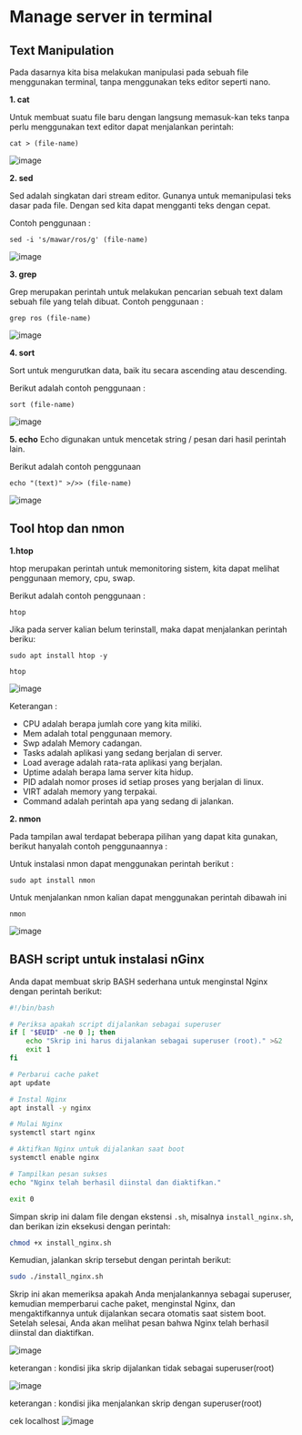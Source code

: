 # Manage server in terminal
## Text Manipulation
Pada dasarnya kita bisa melakukan manipulasi pada sebuah file menggunakan terminal, tanpa menggunakan teks editor seperti nano.

**1. cat**

Untuk membuat suatu file baru dengan langsung memasuk-kan teks tanpa perlu menggunakan text editor dapat menjalankan perintah:

```shell
cat > (file-name)
```

![image](https://github.com/restubagusananda/scrn-week2-d2/blob/f0e882abdc02599bfa5311b059fd7c07623f12c4/Cuplikan%20layar%202023-09-12%20230546.png)

**2. sed**

Sed adalah singkatan dari stream editor. Gunanya untuk memanipulasi teks dasar pada file. Dengan sed kita dapat mengganti teks dengan cepat.

Contoh penggunaan :

```
sed -i 's/mawar/ros/g' (file-name)
```

![image](https://github.com/restubagusananda/scrn-week2-d2/blob/f0e882abdc02599bfa5311b059fd7c07623f12c4/Cuplikan%20layar%202023-09-12%20230648.png)

**3. grep**

Grep merupakan perintah untuk melakukan pencarian sebuah text dalam sebuah file yang telah dibuat.
Contoh penggunaan :

```
grep ros (file-name)
```

![image](https://github.com/restubagusananda/scrn-week2-d2/blob/0b14672714548fd9dd57ee989cb476e1329022e8/Cuplikan%20layar%202023-09-12%20231409.png)

**4. sort**

Sort untuk mengurutkan data, baik itu secara ascending atau descending.

Berikut adalah contoh penggunaan :

```
sort (file-name)
```

![image](https://github.com/restubagusananda/scrn-week2-d2/blob/bc13d7e02b3bac92c3dab937af3782ae9fc1cc3b/Cuplikan%20layar%202023-09-12%20232020.png)


**5. echo**
Echo digunakan untuk mencetak string / pesan dari hasil perintah lain.

Berikut adalah contoh penggunaan

```
echo "(text)" >/>> (file-name)
```
![image](https://github.com/restubagusananda/scrn-week2-d2/blob/35da32618c26c230fc0f3a2e25abd0a32285bf69/Cuplikan%20layar%202023-09-12%20232859.png)

## Tool htop dan nmon

**1.htop**

htop merupakan perintah untuk memonitoring sistem, kita dapat melihat penggunaan memory, cpu, swap.

Berikut adalah contoh penggunaan :

```
htop
```
Jika pada server kalian belum terinstall, maka dapat menjalankan perintah beriku:
```
sudo apt install htop -y
```
```
htop
```

![image](https://github.com/restubagusananda/scrn-week2-d2/blob/a8f3405c1d17a4adc183abd3facbf6f0e2670cf2/Cuplikan%20layar%202023-09-12%20233606.png)

Keterangan :

- CPU adalah berapa jumlah core yang kita miliki.
- Mem adalah total penggunaan memory.
- Swp adalah Memory cadangan.
- Tasks adalah aplikasi yang sedang berjalan di server.
- Load average adalah rata-rata aplikasi yang berjalan.
- Uptime adalah berapa lama server kita hidup.
- PID adalah nomor proses id setiap proses yang berjalan di linux.
- VIRT adalah memory yang terpakai.
- Command adalah perintah apa yang sedang di jalankan.

**2. nmon**

Pada tampilan awal terdapat beberapa pilihan yang dapat kita gunakan, berikut hanyalah contoh penggunaannya :

Untuk instalasi nmon dapat menggunakan perintah berikut :

```
sudo apt install nmon
```

Untuk menjalankan nmon kalian dapat menggunakan perintah dibawah ini

```
nmon
```

![image](https://github.com/restubagusananda/scrn-week2-d2/blob/a8f3405c1d17a4adc183abd3facbf6f0e2670cf2/Cuplikan%20layar%202023-09-12%20233711.png)




## BASH script untuk instalasi nGinx

Anda dapat membuat skrip BASH sederhana untuk menginstal Nginx dengan perintah berikut:

```bash
#!/bin/bash

# Periksa apakah script dijalankan sebagai superuser
if [ "$EUID" -ne 0 ]; then
    echo "Skrip ini harus dijalankan sebagai superuser (root)." >&2
    exit 1
fi

# Perbarui cache paket
apt update

# Instal Nginx
apt install -y nginx

# Mulai Nginx
systemctl start nginx

# Aktifkan Nginx untuk dijalankan saat boot
systemctl enable nginx

# Tampilkan pesan sukses
echo "Nginx telah berhasil diinstal dan diaktifkan."

exit 0
```

Simpan skrip ini dalam file dengan ekstensi `.sh`, misalnya `install_nginx.sh`, dan berikan izin eksekusi dengan perintah:

```bash
chmod +x install_nginx.sh
```

Kemudian, jalankan skrip tersebut dengan perintah berikut:

```bash
sudo ./install_nginx.sh
```

Skrip ini akan memeriksa apakah Anda menjalankannya sebagai superuser, kemudian memperbarui cache paket, menginstal Nginx, dan mengaktifkannya untuk dijalankan secara otomatis saat sistem boot. Setelah selesai, Anda akan melihat pesan bahwa Nginx telah berhasil diinstal dan diaktifkan.

![image](https://github.com/irwanpanai/devops18-dumbways-irwanpanai/assets/89429810/0d1fa2f1-c714-4686-b651-4edb77f34129)

keterangan : kondisi jika skrip dijalankan tidak sebagai superuser(root)

![image](https://github.com/irwanpanai/devops18-dumbways-irwanpanai/assets/89429810/e5a8c5f7-2744-4c52-acc9-8cf963ae5836)

keterangan : kondisi jika menjalankan skrip dengan superuser(root)

cek localhost
![image](https://github.com/irwanpanai/devops18-dumbways-irwanpanai/assets/89429810/3518dcb1-39d4-4911-9e21-47ebe54815d4)

